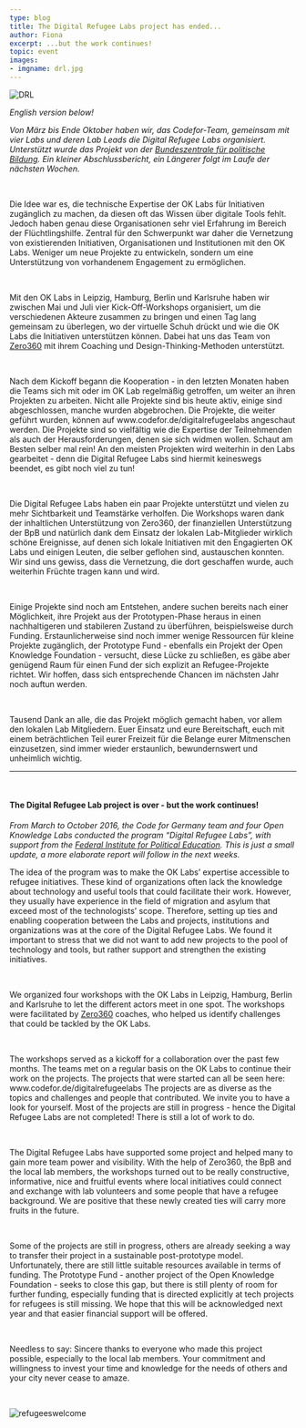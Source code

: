 ```yaml
---
type: blog
title: The Digital Refugee Labs project has ended...
author: Fiona
excerpt: ...but the work continues!
topic: event
images:
- imgname: drl.jpg
---
```


![DRL](/blog/drl.jpg)

*English version below!*

<p><i>Von März bis Ende Oktober haben wir, das Codefor-Team, gemeinsam mit vier Labs und deren Lab Leads die Digital Refugee Labs organisiert. Unterstützt wurde das Projekt von der <a href="http://bpb.de">Bundeszentrale für politische Bildung</a>. Ein kleiner Abschlussbericht, ein Längerer folgt im Laufe der nächsten Wochen.</i></p><br>


<p>Die Idee war es, die technische Expertise der OK Labs für Initiativen zugänglich zu machen, da diesen oft das Wissen über digitale Tools fehlt. Jedoch haben genau diese Organisationen sehr viel Erfahrung im Bereich der Flüchtlingshilfe. Zentral für den Schwerpunkt war daher die Vernetzung von existierenden Initiativen, Organisationen und Institutionen mit den OK Labs. Weniger um neue Projekte zu entwickeln, sondern um eine Unterstützung von vorhandenem Engagement zu ermöglichen. </p><br>


<p>Mit den OK Labs in Leipzig, Hamburg, Berlin und Karlsruhe haben wir zwischen Mai und Juli vier Kick-Off-Workshops organisiert, um die verschiedenen Akteure zusammen zu bringen und einen Tag lang gemeinsam zu überlegen, wo der virtuelle Schuh drückt und wie die OK Labs die Initiativen unterstützen können. Dabei hat uns das Team von <a href="http://zero360innovation.com">Zero360</a> mit ihrem Coaching und Design-Thinking-Methoden unterstützt.</p><br>


<p>Nach dem Kickoff begann die Kooperation - in den letzten Monaten haben die Teams sich mit oder im OK Lab regelmäßig getroffen, um weiter an ihren Projekten zu arbeiten. Nicht alle Projekte sind bis heute aktiv, einige sind abgeschlossen, manche wurden abgebrochen. Die Projekte, die weiter geführt wurden, können auf www.codefor.de/digitalrefugeelabs angeschaut werden. Die Projekte sind so vielfältig wie die Expertise der Teilnehmenden als auch der Herausforderungen, denen sie sich widmen wollen. Schaut am Besten selber mal rein! An den meisten Projekten wird weiterhin in den Labs gearbeitet - denn die Digital Refugee Labs sind hiermit keineswegs beendet, es gibt noch viel zu tun!</p><br>


<p>Die Digital Refugee Labs haben ein paar Projekte unterstützt und vielen zu mehr Sichtbarkeit und Teamstärke verholfen. Die Workshops waren dank der inhaltlichen Unterstützung von Zero360, der finanziellen Unterstützung der BpB und natürlich dank dem Einsatz der lokalen Lab-Mitglieder wirklich schöne Ereignisse, auf denen sich lokale Initiativen mit den Engagierten OK Labs und einigen Leuten, die selber geflohen sind, austauschen konnten. Wir sind uns gewiss, dass die Vernetzung, die dort geschaffen wurde, auch weiterhin Früchte tragen kann und wird.</p><br>


<p>Einige Projekte sind noch am Entstehen, andere suchen bereits nach einer Möglichkeit, ihre Projekt aus der Prototypen-Phase heraus in einen nachhaltigeren und stabileren Zustand zu überführen, beispielsweise durch Funding. Erstaunlicherweise sind noch immer wenige Ressourcen für kleine Projekte zugänglich, der Prototype Fund - ebenfalls ein Projekt der Open Knowledge Foundation - versucht, diese Lücke zu schließen, es gäbe aber genügend Raum für einen Fund der sich explizit an Refugee-Projekte richtet. Wir hoffen, dass sich entsprechende Chancen im nächsten Jahr noch auftun werden.</p> <br>



Tausend Dank an alle, die das Projekt möglich gemacht haben, vor allem den lokalen Lab Mitgliedern. Euer Einsatz und eure Bereitschaft, euch mit einem beträchtlichen Teil eurer Freizeit für die Belange eurer Mitmenschen einzusetzen, sind immer wieder erstaunlich, bewundernswert und unheimlich wichtig.



<hr>
<br>

<h4>The Digital Refugee Lab project is over - but the work continues! </h4>


<i>From March to October 2016, the Code for Germany team and four Open Knowledge Labs conducted the program “Digital Refugee Labs”, with support from the <a href="http://bpb.de">Federal Institute for Political Education</a>. This is just a small update, a more elaborate report will follow in the next weeks.</i><br>


<p>The idea of the program was to make the OK Labs’ expertise accessible to refugee initiatives. These kind of organizations often lack the knowledge about technology and useful tools that could facilitate their work. However, they usually have experience in the field of migration and asylum that exceed most of the technologists’ scope.
Therefore, setting up ties and enabling cooperation between the Labs and projects, institutions and organizations was at the core of the Digital Refugee Labs. We found it important to stress that we did not want to add new projects to the pool of technology and tools, but rather support and strengthen the existing initiatives. </p><br>


<p>We organized four workshops with the OK Labs in Leipzig, Hamburg, Berlin and Karlsruhe to let the different actors meet in one spot. The workshops were facilitated by <a href="http://zero360innovation.com">Zero360</a> coaches, who helped us identify challenges that could be tackled by the OK Labs. </p><br>


<p>The workshops served as a kickoff for a collaboration over the past few months. The teams met on a regular basis on the OK Labs to continue their work on the projects. The projects that were started can all be seen here: www.codefor.de/digitalrefugeelabs
The projects are as diverse as the topics and challenges and people that contributed. We invite you to have a look for yourself. Most of the projects are still in progress - hence the Digital Refugee Labs are not completed! There is still a lot of work to do.</p><br>


<p>The Digital Refugee Labs have supported some project and helped many to gain more team power and visibility. With the help of Zero360, the BpB and the local lab members, the workshops turned out to be really constructive, informative, nice and fruitful events where local initiatives could connect and exchange with lab volunteers and some people that have a refugee background. We are positive that these newly created ties will carry more fruits in the future.</p><br>


<p>Some of the projects are still in progress, others are already seeking a way to transfer their project in a sustainable post-prototype model. Unfortunately, there are still little suitable resources available in terms of funding. The Prototype Fund - another project of the Open Knowledge Foundation - seeks to close this gap, but there is still plenty of room for further funding, especially funding that is directed explicitly at tech projects for refugees is still missing. We hope that this will be acknowledged next year and that easier financial support will be offered. </p><br>


<p>Needless to say: Sincere thanks to everyone who made this project possible, especially to the local lab members. Your commitment and willingness to invest your time and knowledge for the needs of others and your city never cease to amaze.</p> <br>




![refugeeswelcome](/blog/refugees-welcome.png)
